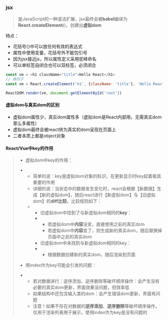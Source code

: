 ### jsx

> 是JavaScript的一种语法扩展，jsx最终会被**babel**编译为**React.createElement**\(\)，创建出**虚拟dom**

特点：

* 花括号{}中可以放任何有效的表达式
* 属性中使用变量，花括号外不能包引号
* 因为jsx接近js，所以属性定义采用驼峰命名
* 可以单标签自闭合也可以双标签，必须闭合

```js
const vm = <h1 className="title">Hello React</h1>
// 等同于
const vm = React.createElement('h1', {className: 'title'}, 'Hello React')

ReactDOM.render(vm, document.getElementById('root'))
```

#### 虚拟dom与真实dom的区别

* 虚拟dom属性少，真实dom属性多（虚拟dom是React内部用，无需真实dom那么多属性）
* 虚拟dom最终会被react转为真实的dom呈现在页面上
* 二者本质上都是object对象

#### React/Vue中key的作用

> * 虚拟dom中key的作用：
>
> * * 简单的说：key是虚拟dom对象的标识，在更新显示时key起着极其重要的作用
>   * 详细的说：当状态中的数据发生变化时，react会根据【新数据】生成【新的虚拟dom】，随后react进行【新虚拟dom】与【旧虚拟dom】的**diff比较**，比较规则如下：
>   * * 旧虚拟dom中找到了与新虚拟dom相同的**key**：
>     * * 若虚拟dom中**内容**没变，直接使用之前的真实dom
>       * 若虚拟dom中**内容**变了，则生成新的真实dom，随后替换掉页面中之前的真实dom
>     * 旧虚拟dom中未找到与新虚拟dom相同的key：
>     * * 根据数据创建新的真实dom，随后渲染到页面
> * 用index作为key可能会引发的问题：
>
> * * 若对数据进行：逆序添加、逆序删除等破坏顺序操作：会产生没有必要的真实dom更新，界面效果没问题，但效率低
>   * 如果结构中还包含输入类的dom：会产生错误dom更新，界面有问题
>   * 注意！如果不存在对数据的**逆序添加**、**逆序删除**等破坏顺序操作，仅用于渲染列表用于展示，使用index作为key是没有问题的



